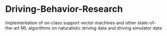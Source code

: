 # Driving-Behavior-Research
Implementation of on-class support vector machines and other state-of-the-art ML algorithms on naturalistic driving data and driving simulator data
